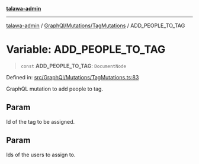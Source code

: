[**talawa-admin**](../../../../README.md)

***

[talawa-admin](../../../../README.md) / [GraphQl/Mutations/TagMutations](../README.md) / ADD\_PEOPLE\_TO\_TAG

# Variable: ADD\_PEOPLE\_TO\_TAG

> `const` **ADD\_PEOPLE\_TO\_TAG**: `DocumentNode`

Defined in: [src/GraphQl/Mutations/TagMutations.ts:83](https://github.com/bint-Eve/talawa-admin/blob/3ea1bc8148fd1f2efa92a17958ea5a5df0d9cc86/src/GraphQl/Mutations/TagMutations.ts#L83)

GraphQL mutation to add people to tag.

## Param

Id of the tag to be assigned.

## Param

Ids of the users to assign to.
